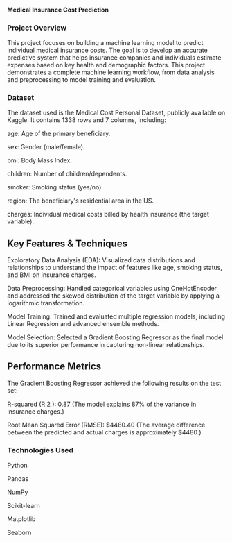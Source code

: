 #### Medical Insurance Cost Prediction
### Project Overview
This project focuses on building a machine learning model to predict individual medical insurance costs. The goal is to develop an accurate predictive system that helps insurance companies and individuals estimate expenses based on key health and demographic factors. This project demonstrates a complete machine learning workflow, from data analysis and preprocessing to model training and evaluation.

### Dataset
The dataset used is the Medical Cost Personal Dataset, publicly available on Kaggle. It contains 1338 rows and 7 columns, including:

age:  Age of the primary beneficiary.

sex: Gender (male/female).

bmi: Body Mass Index.

children: Number of children/dependents.

smoker: Smoking status (yes/no).

region: The beneficiary's residential area in the US.

charges: Individual medical costs billed by health insurance (the target variable).

## Key Features & Techniques
Exploratory Data Analysis (EDA): Visualized data distributions and relationships to understand the impact of features like age, smoking status, and BMI on insurance charges.

Data Preprocessing: Handled categorical variables using OneHotEncoder and addressed the skewed distribution of the target variable by applying a logarithmic transformation.

Model Training: Trained and evaluated multiple regression models, including Linear Regression and advanced ensemble methods.

Model Selection: Selected a Gradient Boosting Regressor as the final model due to its superior performance in capturing non-linear relationships.

## Performance Metrics
The Gradient Boosting Regressor achieved the following results on the test set:

R-squared (R 
2
 ): 0.87 (The model explains 87% of the variance in insurance charges.)

Root Mean Squared Error (RMSE): $4480.40 (The average difference between the predicted and actual charges is approximately $4480.)

### Technologies Used
Python

Pandas

NumPy

Scikit-learn

Matplotlib

Seaborn
